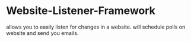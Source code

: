 Website-Listener-Framework
==========================

allows you to easily listen for changes in a website. will schedule polls on website and send you emails.
